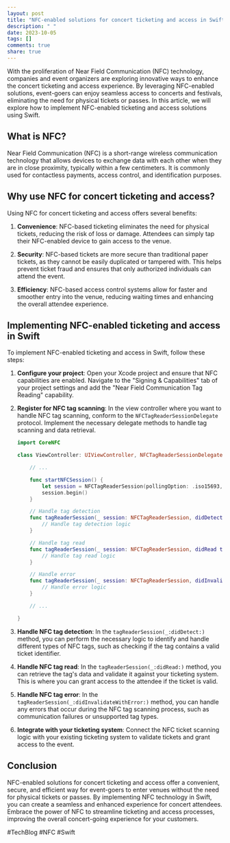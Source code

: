 ```yaml
---
layout: post
title: "NFC-enabled solutions for concert ticketing and access in Swift"
description: " "
date: 2023-10-05
tags: []
comments: true
share: true
---
```


With the proliferation of Near Field Communication (NFC) technology, companies and event organizers are exploring innovative ways to enhance the concert ticketing and access experience. By leveraging NFC-enabled solutions, event-goers can enjoy seamless access to concerts and festivals, eliminating the need for physical tickets or passes. In this article, we will explore how to implement NFC-enabled ticketing and access solutions using Swift.

## What is NFC?

Near Field Communication (NFC) is a short-range wireless communication technology that allows devices to exchange data with each other when they are in close proximity, typically within a few centimeters. It is commonly used for contactless payments, access control, and identification purposes.

## Why use NFC for concert ticketing and access?

Using NFC for concert ticketing and access offers several benefits:

1. **Convenience**: NFC-based ticketing eliminates the need for physical tickets, reducing the risk of loss or damage. Attendees can simply tap their NFC-enabled device to gain access to the venue.

2. **Security**: NFC-based tickets are more secure than traditional paper tickets, as they cannot be easily duplicated or tampered with. This helps prevent ticket fraud and ensures that only authorized individuals can attend the event.

3. **Efficiency**: NFC-based access control systems allow for faster and smoother entry into the venue, reducing waiting times and enhancing the overall attendee experience.

## Implementing NFC-enabled ticketing and access in Swift

To implement NFC-enabled ticketing and access in Swift, follow these steps:

1. **Configure your project**: Open your Xcode project and ensure that NFC capabilities are enabled. Navigate to the "Signing & Capabilities" tab of your project settings and add the "Near Field Communication Tag Reading" capability.

2. **Register for NFC tag scanning**: In the view controller where you want to handle NFC tag scanning, conform to the `NFCTagReaderSessionDelegate` protocol. Implement the necessary delegate methods to handle tag scanning and data retrieval.

   ```swift
   import CoreNFC

   class ViewController: UIViewController, NFCTagReaderSessionDelegate {

       // ...

       func startNFCSession() {
           let session = NFCTagReaderSession(pollingOption: .iso15693, delegate: self)
           session.begin()
       }

       // Handle tag detection
       func tagReaderSession(_ session: NFCTagReaderSession, didDetect tags: [NFCTag]) {
           // Handle tag detection logic
       }

       // Handle tag read
       func tagReaderSession(_ session: NFCTagReaderSession, didRead tags: [NFCNDEFTag]) {
           // Handle tag read logic
       }

       // Handle error
       func tagReaderSession(_ session: NFCTagReaderSession, didInvalidateWithError error: Error) {
           // Handle error logic
       }

       // ...

   }
   ```

3. **Handle NFC tag detection**: In the `tagReaderSession(_:didDetect:)` method, you can perform the necessary logic to identify and handle different types of NFC tags, such as checking if the tag contains a valid ticket identifier.

4. **Handle NFC tag read**: In the `tagReaderSession(_:didRead:)` method, you can retrieve the tag's data and validate it against your ticketing system. This is where you can grant access to the attendee if the ticket is valid.

5. **Handle NFC tag error**: In the `tagReaderSession(_:didInvalidateWithError:)` method, you can handle any errors that occur during the NFC tag scanning process, such as communication failures or unsupported tag types.

6. **Integrate with your ticketing system**: Connect the NFC ticket scanning logic with your existing ticketing system to validate tickets and grant access to the event.

## Conclusion

NFC-enabled solutions for concert ticketing and access offer a convenient, secure, and efficient way for event-goers to enter venues without the need for physical tickets or passes. By implementing NFC technology in Swift, you can create a seamless and enhanced experience for concert attendees. Embrace the power of NFC to streamline ticketing and access processes, improving the overall concert-going experience for your customers.

#TechBlog #NFC #Swift